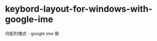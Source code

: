 keybord-layout-for-windows-with-google-ime
==========================================

月配列俺式 - google ime 用
